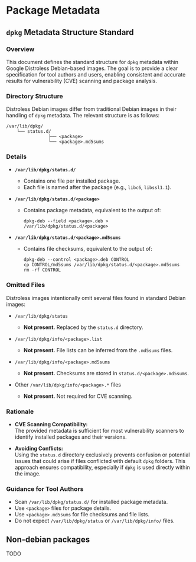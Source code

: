 # Package Metadata

## `dpkg` Metadata Structure Standard

### Overview

This document defines the standard structure for `dpkg` metadata within Google Distroless Debian-based images. The goal is to provide a clear specification for tool authors and users, enabling consistent and accurate results for vulnerability (CVE) scanning and package analysis.

### Directory Structure

Distroless Debian images differ from traditional Debian images in their handling of `dpkg` metadata. The relevant structure is as follows:

```
/var/lib/dpkg/
    └── status.d/
                ├── <package>
                └── <package>.md5sums
```

### Details

- **`/var/lib/dpkg/status.d/`**  
    - Contains one file per installed package.
    - Each file is named after the package (e.g., `libc6`, `libssl1.1`).

- **`/var/lib/dpkg/status.d/<package>`**  
    - Contains package metadata, equivalent to the output of:  
        ```
        dpkg-deb --field <package>.deb > /var/lib/dpkg/status.d/<package>
        ```

- **`/var/lib/dpkg/status.d/<package>.md5sums`**  
    - Contains file checksums, equivalent to the output of:  
        ```
        dpkg-deb --control <package>.deb CONTROL
        cp CONTROL/md5sums /var/lib/dpkg/status.d/<package>.md5sums
        rm -rf CONTROL
        ```

### Omitted Files

Distroless images intentionally omit several files found in standard Debian images:

- `/var/lib/dpkg/status`  
    - **Not present.** Replaced by the `status.d` directory.

- `/var/lib/dpkg/info/<package>.list`  
    - **Not present.** File lists can be inferred from the `.md5sums` files.

- `/var/lib/dpkg/info/<package>.md5sums`  
    - **Not present.** Checksums are stored in `status.d/<package>.md5sums`.

- Other `/var/lib/dpkg/info/<package>.*` files  
    - **Not present.** Not required for CVE scanning.

### Rationale

- **CVE Scanning Compatibility:**  
    The provided metadata is sufficient for most vulnerability scanners to identify installed packages and their versions.

- **Avoiding Conflicts:**  
    Using the `status.d` directory exclusively prevents confusion or potential issues that could arise if files conflicted with default `dpkg` folders. This approach ensures compatibility, especially if `dpkg` is used directly within the image.

### Guidance for Tool Authors

- Scan `/var/lib/dpkg/status.d/` for installed package metadata.
- Use `<package>` files for package details.
- Use `<package>.md5sums` for file checksums and file lists.
- Do not expect `/var/lib/dpkg/status` or `/var/lib/dpkg/info/` files.

## Non-debian packages
TODO
